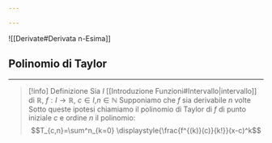 ```yaml
---

---
```

![[Derivate#Derivata n-Esima]]
## Polinomio di Taylor
---
>[!info] Definizione
> Sia $I$ [[Introduzione Funzioni#Intervallo|intervallo]] di $\mathbb{R}$, $f:I\to\mathbb{R}$, $c\in I$,$n\in\mathbb{N}$
> Supponiamo che $f$ sia derivabile $n$ volte
> Sotto queste ipotesi chiamiamo il polinomio di Taylor di $f$ di punto iniziale $c$ e ordine $n$ il polinomio:
> $$T_{c,n}=\sum^n_{k=0} \displaystyle{\frac{f^{(k)}(c)}{k!}}(x-c)^k$$

